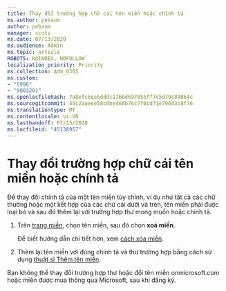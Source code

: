 ```yaml
---
title: Thay đổi trường hợp chữ cái tên miền hoặc chính tả
ms.author: pebaum
author: pebaum
manager: scotv
ms.date: 07/13/2020
ms.audience: Admin
ms.topic: article
ROBOTS: NOINDEX, NOFOLLOW
localization_priority: Priority
ms.collection: Adm_O365
ms.custom:
- "5996"
- "9003201"
ms.openlocfilehash: 7a8efc6ee5dddc17bbd697055ff7c5d79c89864c
ms.sourcegitcommit: 45c2aaeee58c0be466b76c7f0cd71e796d3c8f76
ms.translationtype: MT
ms.contentlocale: vi-VN
ms.lasthandoff: 07/15/2020
ms.locfileid: "45138957"
---
```

# <a name="change-a-domain-name-letter-case-or-spelling"></a>Thay đổi trường hợp chữ cái tên miền hoặc chính tả

Để thay đổi chính tả của một tên miền tùy chỉnh, ví dụ như tất cả các chữ thường hoặc một kết hợp của các chữ cái dưới và trên, tên miền phải được loại bỏ và sau đó thêm lại với trường hợp thư mong muốn hoặc chính tả.

1. Trên [trang miền](https://portal.office.com/adminportal/home#/Domains), chọn tên miền, sau đó chọn **xoá miền**.</br>

    Để biết hướng dẫn chi tiết hơn, xem [cách xóa miền](https://docs.microsoft.com/microsoft-365/admin/get-help-with-domains/remove-a-domain?view=o365-worldwide).

2. Thêm lại tên miền với đúng chính tả và thư trường hợp bằng cách sử dụng [thuật sĩ Thêm tên miền](https://portal.office.com/adminportal/home#/Domains/Wizard).

Bạn không thể thay đổi trường hợp thư hoặc đổi tên miền onmicrosoft.com hoặc miền được mua thông qua Microsoft, sau khi đăng ký.